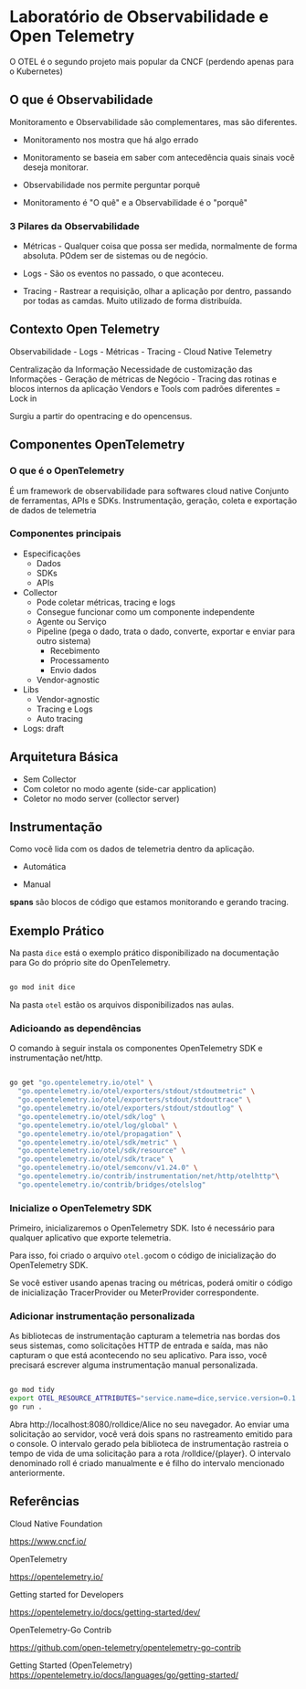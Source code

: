 # Laboratório de Observabilidade e Open Telemetry

O OTEL é o segundo projeto mais popular da CNCF (perdendo apenas para o Kubernetes)


## O que é Observabilidade

Monitoramento e Observabilidade são complementares, mas são diferentes.


- Monitoramento nos mostra que há algo errado

- Monitoramento se baseia em saber com antecedência quais sinais você deseja monitorar.

- Observabilidade nos permite perguntar porquê

- Monitoramento é "O quê" e a Observabilidade é o "porquê"


### 3 Pilares da Observabilidade

- Métricas - Qualquer coisa que possa ser medida, normalmente de forma absoluta. POdem ser de sistemas ou de negócio.

- Logs - São os eventos no passado, o que aconteceu.

- Tracing - Rastrear a requisição, olhar a aplicação por dentro, passando por todas as camdas. Muito utilizado de forma distribuída.

## Contexto Open Telemetry

Observabilidade
    - Logs
    - Métricas
    - Tracing
    - Cloud Native Telemetry

Centralização da Informação
Necessidade de customização das Informações
    - Geração de métricas de Negócio
    - Tracing das rotinas e blocos internos da aplicação
Vendors e Tools com padrões diferentes = Lock in

Surgiu a partir do opentracing e do opencensus.

## Componentes OpenTelemetry

### O que é o OpenTelemetry

É um framework de observabilidade para softwares cloud native
Conjunto de ferramentas, APIs e SDKs.
Instrumentação, geração, coleta e exportação de dados de telemetria

### Componentes principais

- Especificações
    - Dados
    - SDKs
    - APIs
- Collector
    - Pode coletar métricas, tracing e logs
    - Consegue funcionar como um componente independente
    - Agente ou Serviço
    - Pipeline (pega o dado, trata o dado, converte, exportar e enviar para outro sistema)
        - Recebimento
        - Processamento
        - Envio dados
    - Vendor-agnostic
- Libs
    - Vendor-agnostic
    - Tracing e Logs
    - Auto tracing
- Logs: draft

## Arquitetura Básica

- Sem Collector
- Com coletor no modo agente (side-car application)
- Coletor no modo server (collector server)


## Instrumentação

Como vocẽ lida com os dados de telemetria dentro da aplicação.

- Automática

- Manual

**spans** são blocos de código que estamos monitorando e gerando tracing.

## Exemplo Prático

Na pasta `dice` está o exemplo prático disponibilizado na documentação para Go do próprio site do OpenTelemetry.

```bash

go mod init dice


```

Na pasta `otel` estão os arquivos disponibilizados nas aulas.




### Adicioando as dependências

O comando à seguir instala os componentes OpenTelemetry SDK e instrumentação net/http.

```bash

go get "go.opentelemetry.io/otel" \
  "go.opentelemetry.io/otel/exporters/stdout/stdoutmetric" \
  "go.opentelemetry.io/otel/exporters/stdout/stdouttrace" \
  "go.opentelemetry.io/otel/exporters/stdout/stdoutlog" \
  "go.opentelemetry.io/otel/sdk/log" \
  "go.opentelemetry.io/otel/log/global" \
  "go.opentelemetry.io/otel/propagation" \
  "go.opentelemetry.io/otel/sdk/metric" \
  "go.opentelemetry.io/otel/sdk/resource" \
  "go.opentelemetry.io/otel/sdk/trace" \
  "go.opentelemetry.io/otel/semconv/v1.24.0" \
  "go.opentelemetry.io/contrib/instrumentation/net/http/otelhttp"\
  "go.opentelemetry.io/contrib/bridges/otelslog"


```

### Inicialize o OpenTelemetry SDK

Primeiro, inicializaremos o OpenTelemetry SDK. Isto é necessário para qualquer aplicativo que exporte telemetria.

Para isso, foi criado o arquivo `otel.go`com o código de inicialização do OpenTelemetry SDK.

Se você estiver usando apenas tracing ou métricas, poderá omitir o código de inicialização TracerProvider ou MeterProvider correspondente.


### Adicionar instrumentação personalizada

As bibliotecas de instrumentação capturam a telemetria nas bordas dos seus sistemas, como solicitações HTTP de entrada e saída, mas não capturam o que está acontecendo no seu aplicativo. Para isso, você precisará escrever alguma instrumentação manual personalizada.


```bash

go mod tidy
export OTEL_RESOURCE_ATTRIBUTES="service.name=dice,service.version=0.1.0"
go run .


```

Abra http://localhost:8080/rolldice/Alice no seu navegador. Ao enviar uma solicitação ao servidor, você verá dois spans no rastreamento emitido para o console. O intervalo gerado pela biblioteca de instrumentação rastreia o tempo de vida de uma solicitação para a rota /rolldice/{player}. O intervalo denominado roll é criado manualmente e é filho do intervalo mencionado anteriormente.


## Referências

Cloud Native Foundation

https://www.cncf.io/

OpenTelemetry

https://opentelemetry.io/

Getting started for Developers

https://opentelemetry.io/docs/getting-started/dev/


OpenTelemetry-Go Contrib

https://github.com/open-telemetry/opentelemetry-go-contrib



Getting Started (OpenTelemetry)
https://opentelemetry.io/docs/languages/go/getting-started/